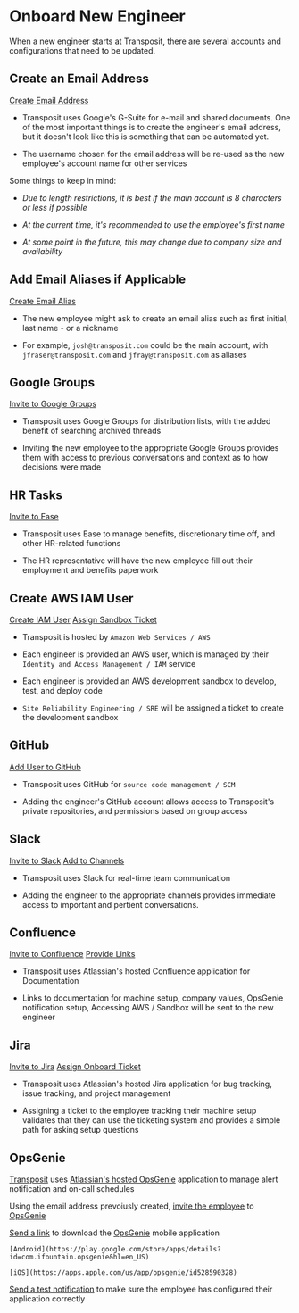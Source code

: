 # Onboard New Engineer
When a new engineer starts at Transposit, there are several accounts and configurations that need to be updated.

## Create an Email Address
[Create Email Address](https://console.transposit.com/mc/t/transposit/actions/create_transposit_email)

- Transposit uses Google's G-Suite for e-mail and shared documents. 
One of the most important things is to create the engineer's email address, but it doesn't look like this is something that can be automated yet.

- The username chosen for the email address will be re-used as the new employee's account name for other services

Some things to keep in mind:

- *Due to length restrictions, it is best if the main account is 8 characters or less if possible*

- *At the current time, it's recommended to use the employee's first name*

- _At some point in the future, this may change due to company size and availability_


## Add Email Aliases if Applicable
[Create Email Alias](https://console.transposit.com/mc/t/transposit/actions/add_transposit_email_alias)
- The new employee might ask to create an email alias such as first initial, last name - or a nickname

- For example, `josh@transposit.com` could be the main account, with `jfraser@transposit.com` and `jfray@transposit.com` as aliases

## Google Groups
[Invite to Google Groups](https://console.transposit.com/mc/t/transposit/actions/invite_user_to_google_groups)
- Transposit uses Google Groups for distribution lists, with the added benefit of searching archived threads

- Inviting the new employee to the appropriate Google Groups provides them with access to previous conversations and context as to how decisions were made

## HR Tasks
[Invite to Ease](https://console.transposit.com/mc/t/transposit/actions/invite_user_to_ease)
- Transposit uses Ease to manage benefits, discretionary time off, and other HR-related functions

- The HR representative will have the new employee fill out their employment and benefits paperwork

## Create AWS IAM User
[Create IAM User](https://console.transposit.com/mc/t/transposit/actions/create_iam_user)
[Assign Sandbox Ticket](https://console.transposit.com/mc/t/transposit/actions/assign_jira_ticket_for_sandbox_creation)

- Transposit is hosted by `Amazon Web Services / AWS`

- Each engineer is provided an AWS user, which is managed by their `Identity and Access Management / IAM` service

- Each engineer is provided an AWS development sandbox to develop, test, and deploy code

- `Site Reliability Engineering / SRE` will be assigned a ticket to create the development sandbox

## GitHub
[Add User to GitHub](https://console.transposit.com/mc/t/transposit/actions/add_github_user_to_transposit)

- Transposit uses GitHub for `source code management / SCM`

- Adding the engineer's GitHub account allows access to Transposit's private repositories, and permissions based on group access

## Slack
[Invite to Slack](https://console.transposit.com/mc/t/transposit/actions/invite_user_to_slack)
[Add to Channels](https://console.transposit.com/mc/t/transposit/actions/add_slack_user_to_channels)

- Transposit uses Slack for real-time team communication

- Adding the engineer to the appropriate channels provides immediate access to important and pertient conversations.

## Confluence
[Invite to Confluence](https://console.transposit.com/mc/t/transposit/actions/invite_user_to_confluence)
[Provide Links](https://console.transposit.com/mc/t/transposit/actions/send_confluence_links)

- Transposit uses Atlassian's hosted Confluence application for Documentation

- Links to documentation for machine setup, company values, OpsGenie notification setup, Accessing AWS / Sandbox will be sent to the new engineer

## Jira
[Invite to Jira](https://console.transposit.com/mc/t/transposit/actions/invite_user_to_jira)
[Assign Onboard Ticket](https://console.transposit.com/mc/t/transposit/actions/assign_jira_ticket_for_onboarding)

- Transposit uses Atlassian's hosted Jira application for bug tracking, issue tracking, and project management

- Assigning a ticket to the employee tracking their machine setup validates that they can use the ticketing system and provides a simple path for asking setup questions

## OpsGenie
[Transposit](https://www.transposit.com) uses [Atlassian's hosted OpsGenie](https://www.atlassian.com/software/opsgenie) application to manage alert notification and on-call schedules

Using the email address prevoiusly created, [invite the employee](https://console.transposit.com/mc/t/transposit/actions/invite_user_to_opsgenie) to [OpsGenie](https://www.atlassian.com/software/opsgenie)

  [Send a link](https://console.transposit.com/mc/t/transposit/actions/send_opsgenie_download_links) to download the [OpsGenie](https://www.atlassian.com/software/opsgenie) mobile application

    [Android](https://play.google.com/store/apps/details?id=com.ifountain.opsgenie&hl=en_US)

    [iOS](https://apps.apple.com/us/app/opsgenie/id528590328)

  [Send a test notification](https://console.transposit.com/mc/t/transposit/actions/send_opsgenie_test_notification) to make sure the employee has configured their application correctly

